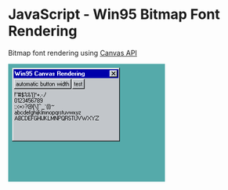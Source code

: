# JavaScript - Win95 Bitmap Font Rendering

Bitmap font rendering using [Canvas API](https://developer.mozilla.org/en-US/docs/Web/API/Canvas_API)

![Screenshot](screenshot.png)
